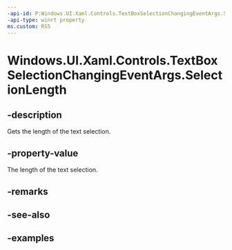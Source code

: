 ```yaml
---
-api-id: P:Windows.UI.Xaml.Controls.TextBoxSelectionChangingEventArgs.SelectionLength
-api-type: winrt property
ms.custom: RS5
---
```


<!-- Property syntax.
public int SelectionLength { get; }
-->

# Windows.UI.Xaml.Controls.TextBoxSelectionChangingEventArgs.SelectionLength

## -description

Gets the length of the text selection.



## -property-value

The length of the text selection.


## -remarks

## -see-also

## -examples

